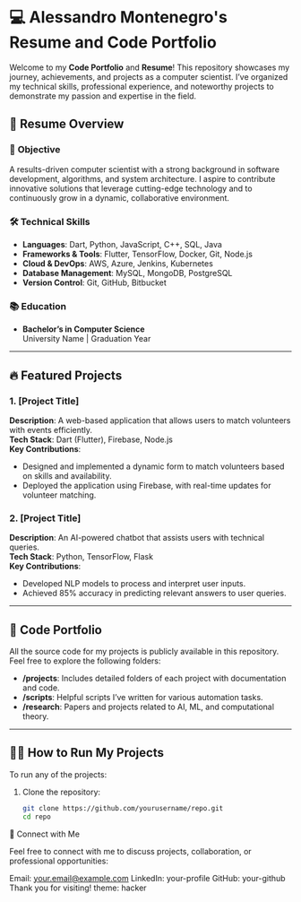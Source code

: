 # 💻 Alessandro Montenegro's Resume and Code Portfolio

Welcome to my **Code Portfolio** and **Resume**! This repository showcases my journey, achievements, and projects as a computer scientist. I’ve organized my technical skills, professional experience, and noteworthy projects to demonstrate my passion and expertise in the field.

## 📄 **Resume Overview**

### 🌟 **Objective**
A results-driven computer scientist with a strong background in software development, algorithms, and system architecture. I aspire to contribute innovative solutions that leverage cutting-edge technology and to continuously grow in a dynamic, collaborative environment.

### 🛠 **Technical Skills**
- **Languages**: Dart, Python, JavaScript, C++, SQL, Java
- **Frameworks & Tools**: Flutter, TensorFlow, Docker, Git, Node.js
- **Cloud & DevOps**: AWS, Azure, Jenkins, Kubernetes
- **Database Management**: MySQL, MongoDB, PostgreSQL
- **Version Control**: Git, GitHub, Bitbucket
  
### 📚 **Education**
- **Bachelor’s in Computer Science**  
  University Name | Graduation Year

---

## 🔥 **Featured Projects**

### 1. **[Project Title]**
**Description**: A web-based application that allows users to match volunteers with events efficiently.  
**Tech Stack**: Dart (Flutter), Firebase, Node.js  
**Key Contributions**:
- Designed and implemented a dynamic form to match volunteers based on skills and availability.
- Deployed the application using Firebase, with real-time updates for volunteer matching.

### 2. **[Project Title]**
**Description**: An AI-powered chatbot that assists users with technical queries.  
**Tech Stack**: Python, TensorFlow, Flask  
**Key Contributions**:
- Developed NLP models to process and interpret user inputs.
- Achieved 85% accuracy in predicting relevant answers to user queries.

---

## 🧰 **Code Portfolio**

All the source code for my projects is publicly available in this repository. Feel free to explore the following folders:

- **/projects**: Includes detailed folders of each project with documentation and code.
- **/scripts**: Helpful scripts I’ve written for various automation tasks.
- **/research**: Papers and projects related to AI, ML, and computational theory.

---

## 👨‍💻 **How to Run My Projects**

To run any of the projects:

1. Clone the repository:  
   ```bash
   git clone https://github.com/yourusername/repo.git
   cd repo

👥 Connect with Me

Feel free to connect with me to discuss projects, collaboration, or professional opportunities:

Email: your.email@example.com
LinkedIn: your-profile
GitHub: your-github
Thank you for visiting!
theme: hacker
